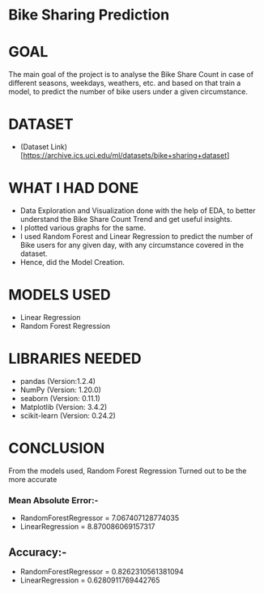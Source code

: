 # Bike Sharing Prediction

# GOAL 
The main goal of the project is to analyse the Bike Share Count in case of different seasons, weekdays, weathers, etc. and based on that train a model, to predict the number of bike users under a given circumstance.

# DATASET 
* (Dataset Link)[https://archive.ics.uci.edu/ml/datasets/bike+sharing+dataset]

# WHAT I HAD DONE 
* Data Exploration and Visualization done with the help of EDA, to better understand the Bike Share Count Trend and get useful insights.
* I plotted various graphs for the same.
* I used Random Forest and Linear Regression to predict the number of Bike users for any given day, with any circumstance covered in the dataset.
* Hence, did the Model Creation.

# MODELS USED 
* Linear Regression
* Random Forest Regression

# LIBRARIES NEEDED 
* pandas (Version:1.2.4)
* NumPy (Version: 1.20.0)
* seaborn (Version: 0.11.1)
* Matplotlib (Version: 3.4.2) 
* scikit-learn (Version: 0.24.2)

# CONCLUSION 
From the models used, Random Forest Regression Turned out to be the more accurate

### Mean Absolute Error:-
* RandomForestRegressor = 7.067407128774035
* LinearRegression = 8.870086069157317

## Accuracy:-
* RandomForestRegressor = 0.8262310561381094
* LinearRegression = 0.6280911769442765

